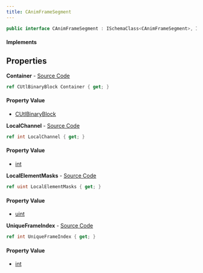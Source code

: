 ```yaml
---
title: CAnimFrameSegment
---
```


```csharp
public interface CAnimFrameSegment : ISchemaClass<CAnimFrameSegment>, ISchemaField, ISchemaClass, INativeHandle
```

#### Implements

## Properties

**Container** - [Source Code](https://github.com/swiftly-solution/swiftlys2/blob/main/managed/src/SwiftlyS2.Generated/Schemas/Interfaces/CAnimFrameSegment.cs#L22)

```csharp
ref CUtlBinaryBlock Container { get; }
```

#### Property Value

- [CUtlBinaryBlock](/docs/api/shared/natives/cutlbinaryblock)

**LocalChannel** - [Source Code](https://github.com/swiftly-solution/swiftlys2/blob/main/managed/src/SwiftlyS2.Generated/Schemas/Interfaces/CAnimFrameSegment.cs#L20)

```csharp
ref int LocalChannel { get; }
```

#### Property Value

- [int](https://learn.microsoft.com/dotnet/api/system.int32)

**LocalElementMasks** - [Source Code](https://github.com/swiftly-solution/swiftlys2/blob/main/managed/src/SwiftlyS2.Generated/Schemas/Interfaces/CAnimFrameSegment.cs#L18)

```csharp
ref uint LocalElementMasks { get; }
```

#### Property Value

- [uint](https://learn.microsoft.com/dotnet/api/system.uint32)

**UniqueFrameIndex** - [Source Code](https://github.com/swiftly-solution/swiftlys2/blob/main/managed/src/SwiftlyS2.Generated/Schemas/Interfaces/CAnimFrameSegment.cs#L16)

```csharp
ref int UniqueFrameIndex { get; }
```

#### Property Value

- [int](https://learn.microsoft.com/dotnet/api/system.int32)

